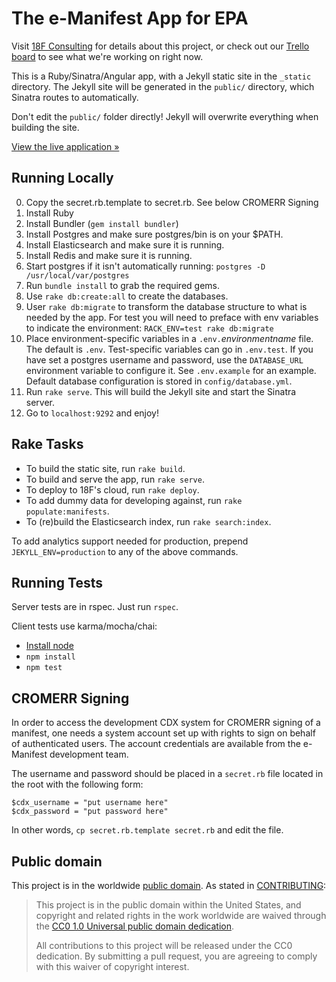 # The e-Manifest App for EPA

Visit [18F Consulting](https://pages.18f.gov/consulting/projects/epa/e-manifest/) for details about this project, or check out our [Trello board](https://trello.com/b/0geMlbgF/epa-emanifest) to see what we're working on right now.

This is a Ruby/Sinatra/Angular app, with a Jekyll static site in the `_static` directory. The Jekyll site will be generated in the `public/` directory, which Sinatra routes to automatically.

Don't edit the `public/` folder directly! Jekyll will overwrite everything when building the site.

[View the live application »](https://e-manifest.18f.gov)

## Running Locally

0. Copy the secret.rb.template to secret.rb. See below CROMERR Signing
0. Install Ruby
0. Install Bundler (`gem install bundler`)
0. Install Postgres and make sure postgres/bin is on your $PATH.
0. Install Elasticsearch and make sure it is running.
0. Install Redis and make sure it is running.
0. Start postgres if it isn't automatically running: `postgres -D /usr/local/var/postgres`
0. Run `bundle install` to grab the required gems.
0. Use `rake db:create:all` to create the databases.
0. User `rake db:migrate` to transform the database structure to what is
   needed by the app. For test you will need to preface with env variables 
   to indicate the environment: `RACK_ENV=test rake db:migrate`
0. Place environment-specific variables in a `.env.`*environmentname* file. The default is `.env`.
   Test-specific variables can go in `.env.test`. If you have set a postgres username and password,
   use the `DATABASE_URL` environment variable to configure it. See `.env.example` for an example.
   Default database configuration is stored in `config/database.yml`.
0. Run `rake serve`. This will build the Jekyll site and start the Sinatra server.
0. Go to `localhost:9292` and enjoy!

## Rake Tasks

- To build the static site, run `rake build`.
- To build and serve the app, run `rake serve`.
- To deploy to 18F's cloud, run `rake deploy`.
- To add dummy data for developing against, run `rake populate:manifests`.
- To (re)build the Elasticsearch index, run `rake search:index`.

To add analytics support needed for production, prepend `JEKYLL_ENV=production` to any of the above commands.

## Running Tests
Server tests are in rspec. Just run `rspec`.

Client tests use karma/mocha/chai:

- [Install node](https://nodejs.org/en/download/stable/)
- `npm install`
- `npm test`


## CROMERR Signing

In order to access the development CDX system for CROMERR signing of a manifest, one needs a system account set up with rights to sign on behalf of authenticated users. The account credentials are available from the e-Manifest development team.

The username and password should be placed in a `secret.rb` file located in the root with the following form:

	$cdx_username = "put username here"
	$cdx_password = "put password here"

In other words, `cp secret.rb.template secret.rb` and edit the file.

## Public domain

This project is in the worldwide [public domain](LICENSE.md). As stated in [CONTRIBUTING](CONTRIBUTING.md):

> This project is in the public domain within the United States, and copyright and related rights in the work worldwide are waived through the [CC0 1.0 Universal public domain dedication](https://creativecommons.org/publicdomain/zero/1.0/).
>
> All contributions to this project will be released under the CC0 dedication. By submitting a pull request, you are agreeing to comply with this waiver of copyright interest.
